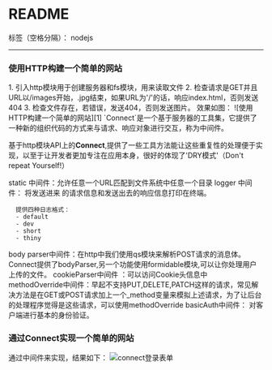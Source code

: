 ﻿# README

标签（空格分隔）： nodejs

---


<h3>使用HTTP构建一个简单的网站</h3>
1. 引入http模块用于创建服务器和fs模块，用来读取文件
2. 检查请求是GET并且URL以/images开始，.jpg结束，如果URL为'/'的话，响应index.html，否则发送404
3. 检查文件存在，若错误，发送404，否则发送图片。
效果如图：
![使用HTTP构建一个简单的网站][1]
`Connect`是一个基于服务器的工具集，它提供了一种新的组织代码的方式来与请求、响应对象进行交互，称为中间件。

基于http模块API上的**Connect**,提供了一些工具方法能让这些重复性的处理便于实现，以至于让开发者更加专注在应用本身，很好的体现了'DRY模式'（Don't repeat Yourself!）

static 中间件：允许任意一个URL匹配到文件系统中任意一个目录
logger 中间件： 将发送进来 的请求信息和发送出去的响应信息打印在终端。
      
      提供四种日志格式：
      - default
      - dev
      - short
      - thiny
body parser中间件：在http中我们使用qs模块来解析POST请求的消息体。Connect提供了bodyParser,另一个功能使用formidable模块,可以让你处理用户上传的文件。
cookieParser中间件 ：可以访问Cookie头信息中
methodOverride中间件：早起不支持PUT,DELETE,PATCH这样的请求，常见解决方法是在GET或POST请求加上一个_method变量来模拟上述请求，为了让后台的处理程序觉得是这些请求，可以使用methodOverride
basicAuth中间件： 对客户端进行基本的身份验证。
**<h3>通过Connect实现一个简单的网站</h3>**
通过中间件来实现，结果如下：
![connect登录表单][2]



  [1]: http://7xq2ky.com1.z0.glb.clouddn.com/httpserver.png (使用HTTP构建一个简单的网站)
  [2]: http://7xq2ky.com1.z0.glb.clouddn.com/connect4.png
 
